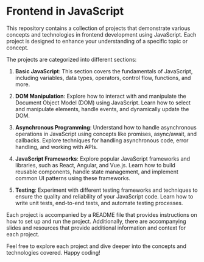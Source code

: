 # Frontend in JavaScript

This repository contains a collection of projects that demonstrate various concepts and technologies in frontend development using JavaScript. Each project is designed to enhance your understanding of a specific topic or concept.

The projects are categorized into different sections:

1. **Basic JavaScript**: This section covers the fundamentals of JavaScript, including variables, data types, operators, control flow, functions, and more.

2. **DOM Manipulation**: Explore how to interact with and manipulate the Document Object Model (DOM) using JavaScript. Learn how to select and manipulate elements, handle events, and dynamically update the DOM.

3. **Asynchronous Programming**: Understand how to handle asynchronous operations in JavaScript using concepts like promises, async/await, and callbacks. Explore techniques for handling asynchronous code, error handling, and working with APIs.

4. **JavaScript Frameworks**: Explore popular JavaScript frameworks and libraries, such as React, Angular, and Vue.js. Learn how to build reusable components, handle state management, and implement common UI patterns using these frameworks.

5. **Testing**: Experiment with different testing frameworks and techniques to ensure the quality and reliability of your JavaScript code. Learn how to write unit tests, end-to-end tests, and automate testing processes.

Each project is accompanied by a README file that provides instructions on how to set up and run the project. Additionally, there are accompanying slides and resources that provide additional information and context for each project.

Feel free to explore each project and dive deeper into the concepts and technologies covered. Happy coding!
